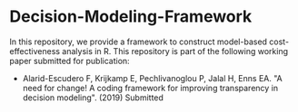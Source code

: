 # Decision-Modeling-Framework
In this repository, we provide a framework to construct model-based cost-effectiveness analysis in R. This repository is part of the following working paper submitted for publication: 

- Alarid-Escudero F, Krijkamp E, Pechlivanoglou P, Jalal H, Enns EA. "A need for change! A coding framework for improving transparency in decision modeling". (2019) Submitted
